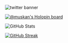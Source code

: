 ![twitter banner](https://user-images.githubusercontent.com/106529748/198833378-85fdcb90-96f2-4768-aa11-6905850550d3.png)



<!--- 👋 Hi, I’m @Radiosnack
- 👀 I’m interested in ...
- 🌱 I’m currently learning ...
- 💞️ I’m looking to collaborate on ...
- 📫 How to reach me ...--->



[![@muskan's Holopin board](https://holopin.me/muskan)](https://holopin.io/@muskan)





![GitHub Stats](https://github-readme-stats.vercel.app/api?username=Radiosnack&theme=radical)   


[![GitHub Streak](https://streak-stats.demolab.com/?user=Radiosnack&theme=radical)](https://git.io/streak-stats)



<!---
Radiosnack/Radiosnack is a ✨ special ✨ repository because its `README.md` (this file) appears on your GitHub profile.
You can click the Preview link to take a look at your changes.
--->
